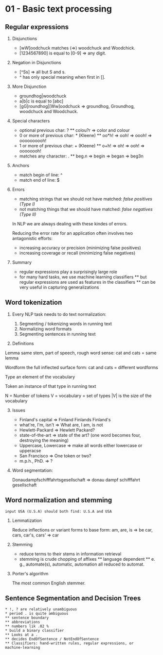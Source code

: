 # 01 - Basic text processing

## Regular expressions

1. Disjunctions

    * [wW]oodchuck matches (=>) woodchuck and Woodchick.
    * [1234567890] is equal to [0-9] => any digit.

2. Negation in Disjunctions

    * [^Ss] => all but S and s.
    * ^ has only special meaning when first in [].

3. More Disjunction

    * groundhog|woodchuck
    * a|b|c is equal to [abc]
    * [gG]roundhog|[Ww]oodchuck => groundhog, Groundhog, woodchuck and Woodchuck.

4. Special characters

    * optional previous char: ?
    ** colou?r => color and colour
    * 0 or more of previous char: * (Kleene)
    ** oo*h! => ooh! => oooh! => oooooooooh!
    * 1 or more of previous char: + (Kleene)
    ** o+h! => oh! => ooh! => oooooooh!
    * matches any character: .
    ** beg.n => begin => began => beg3n

5. Anchors

    * match begin of line: ^
    * match end of line:   $

6. Errors

    * matching strings that we should not have matched: *false positives (Type
    I)*
    * not matching things that we should have matched: *false negatives (Type
    II)*

    In NLP we are always dealing with these kindes of errors.

    Reducing the error rate for an application often involves two antagonistic
    efforts:

    * increasing accuracy or precision (minimizing false positives)
    * increasing coverage or recall (minimizing false negatives)

7. Summary

    * regular expressions play a surprisingly large role
    * for many hard tasks, we use machine learning classifiers
    ** but regular expressions are used as features in the classifiers
    ** can be very useful in capturing generalizations

## Word tokenization

1. Every NLP task needs to do text normalization:

    1. Segmenting / tokenizing words in running text
    2. Normalizing word formats
    3. Segmenting sentences in running text

2. Definitions

Lemma
        same stem, part of speech, rough word sense: cat and cats = same lemma

Wordform
        the full inflected surface form: cat and cats = different wordforms

Type
        an element of the vocabulary

Token
        an instance of that type in running text

N = Number of tokens
V = vocabulary = set of types
|V| is the size of the vocabulary

3. Issues

    * Finland's capital    => Finland Finlands Finland's
    * what're, I'm, isn't  => What are, I am, is not
    * Hewlett-Packard      => Hewlett Packard?
    * state-of-the-art     => state of the art? (one word becomes four,
    destroying the meaning)
    * Uppercase, Lowercase => make all words either lowercase or upperacse
    * San Francisco        => One token or two?
    * m.p.h., PhD.         => ?

4. Word segmentation:

    Donaudampfschifffahrtsgesellschaft => donau dampf schifffahrt gesellschaft

## Word normalization and stemming

    input USA (U.S.A) should both find: U.S.A and USA 

1. Lemmatization

    Reduce inflections or variant forms to base form: am,
        are, is                 => be
        car, cars, car's, cars' => car

2. Stemming

    * reduce terms to their stems in information retrieval
    * stemming is crude chopping of affixes
    ** language dependent
    ** e. g., automate(s), automatic, automation all reduced to automat.

3. Porter's algorithm

    The most common English stemmer.

## Sentence Segmentation and Decision Trees

    * !, ? are relatively unambiguous
    * period . is quite ambiguous
    ** sentence boundary
    ** abbreviations
    ** numbers lik .02 %
    * build a binary classifier
    ** Looks at a .
    ** decides EndOfSentence / NotEndOfSentence
    ** Classifiers: hand-written rules, regular expressions, or
    machine-learning


